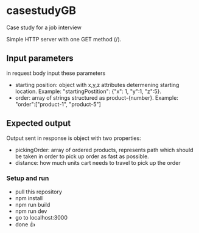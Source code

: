 # casestudyGB
Case study for a job interview

Simple HTTP server with one GET method (/).

## Input parameters
in request body input these parameters
- starting position: object with x,y,z attributes determening starting location. Example: "startingPostition": {"x": 1, "y":1, "z":5}.
- order: array of strings structured as product-{number}. Example: "order":["product-1", "product-5"]

## Expected output
Output sent in response is object with two properties:
- pickingOrder: array of ordered products, represents path which should be taken in order to pick up order as fast as possible.
- distance: how much units cart needs to travel to pick up the order

### Setup and run
- pull this repository
- npm install
- npm run build
- npm run dev
- go to localhost:3000
- done 👍
